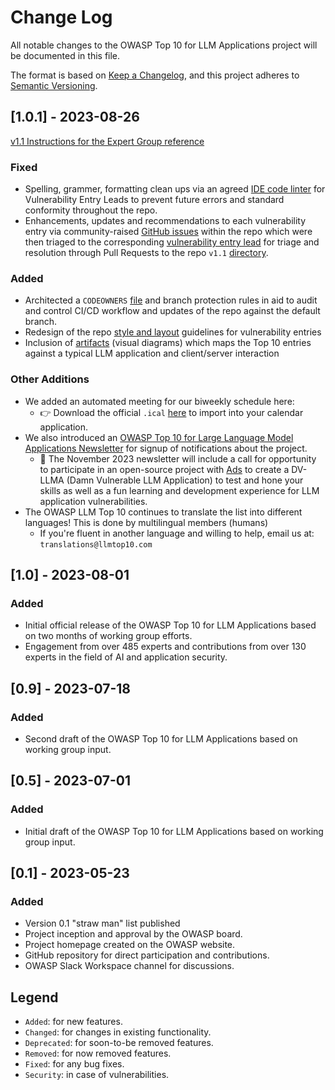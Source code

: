 # Change Log

All notable changes to the OWASP Top 10 for LLM Applications project will be documented in this file.

The format is based on [Keep a Changelog](https://keepachangelog.com/en/1.0.0/), and this project adheres to [Semantic Versioning](https://semver.org/spec/v2.0.0.html).

## [1.0.1] - 2023-08-26

[v1.1 Instructions for the Expert Group reference](https://github.com/OWASP/www-project-top-10-for-large-language-model-applications/wiki/v1_1-phases#v11-instructions-for-the-expert-group)

### Fixed
- Spelling, grammer, formatting clean ups via an agreed [IDE code linter](https://marketplace.visualstudio.com/items?itemName=streetsidesoftware.code-spell-checker) for Vulnerability Entry Leads to prevent future errors and standard conformity throughout the repo.
- Enhancements, updates and recommendations to each vulnerability entry via community-raised [GitHub issues](https://github.com/OWASP/www-project-top-10-for-large-language-model-applications/issues?q=is%3Aissue+is%3Aopen+) within the repo which were then triaged to the corresponding [vulnerability entry lead](https://github.com/OWASP/www-project-top-10-for-large-language-model-applications/wiki/Core-Team#core-team-members-as-of-august-27th-2023) for triage and resolution through Pull Requests to the repo `v1.1` [directory](https://github.com/OWASP/www-project-top-10-for-large-language-model-applications/tree/main/1_1_vulns).

### Added
- Architected a `CODEOWNERS` [file](https://github.com/OWASP/www-project-top-10-for-large-language-model-applications/blob/main/CODEOWNERS) and branch protection rules in aid to audit and control CI/CD workflow and updates of the repo against the default branch.
- Redesign of the repo [style and layout](https://github.com/GangGreenTemperTatum/www-project-top-10-for-large-language-model-applications/tree/main/documentation/style) guidelines for vulnerability entries
- Inclusion of [artifacts](https://github.com/GangGreenTemperTatum/www-project-top-10-for-large-language-model-applications/tree/main/1_1_vulns/artifacts) (visual diagrams) which maps the Top 10 entries against a typical LLM application and client/server interaction

### Other Additions
- We added an automated meeting for our biweekly schedule here:
    - 👉 Download the official `.ical` [here](https://calendar.google.com/calendar/ical/c_9eae74fd13614c3e7fe4a7189c28f40daa1c1916b9e385352aaf8b940a0094a9%40group.calendar.google.com/private-0ddc3b9c19bf2a24a92a2aef3ea4c6b7/basic.ics) to import into your calendar application.
- We also introduced an [OWASP Top 10 for Large Language Model Applications Newsletter](https://llmtop10.beehiiv.com/subscribe) for signup of notifications about the project.
    - 👀 The November 2023 newsletter will include a call for opportunity to participate in an open-source project with [Ads](https://github.com/GangGreenTemperTatum) to create a DV-LLMA (Damn Vulnerable LLM Application) to test and hone your skills as well as a fun learning and development experience for LLM application vulnerabilities.
- The  OWASP LLM Top 10 continues to translate the list into different languages! This is done by multilingual members (humans)
    - If you're fluent in another language and willing to help, email us at: `translations@llmtop10.com`

## [1.0] - 2023-08-01

### Added
- Initial official release of the OWASP Top 10 for LLM Applications based on two months of working group efforts.
- Engagement from over 485 experts and contributions from over 130 experts in the field of AI and application security.

## [0.9] - 2023-07-18

### Added
- Second draft of the OWASP Top 10 for LLM Applications based on working group input.

## [0.5] - 2023-07-01

### Added
- Initial draft of the OWASP Top 10 for LLM Applications based on working group input.

## [0.1] - 2023-05-23

### Added
- Version 0.1 "straw man" list published
- Project inception and approval by the OWASP board.
- Project homepage created on the OWASP website.
- GitHub repository for direct participation and contributions.
- OWASP Slack Workspace channel for discussions.

## Legend

- `Added`: for new features.
- `Changed`: for changes in existing functionality.
- `Deprecated`: for soon-to-be removed features.
- `Removed`: for now removed features.
- `Fixed`: for any bug fixes.
- `Security`: in case of vulnerabilities.
```


